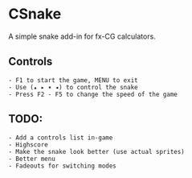# CSnake

A simple snake add-in for fx-CG calculators.

## Controls
    - F1 to start the game, MENU to exit
    - Use (▴ ▸ ▾ ◂) to control the snake
    - Press F2 - F5 to change the speed of the game

## TODO:
    - Add a controls list in-game
    - Highscore
    - Make the snake look better (use actual sprites)
    - Better menu
    - Fadeouts for switching modes

